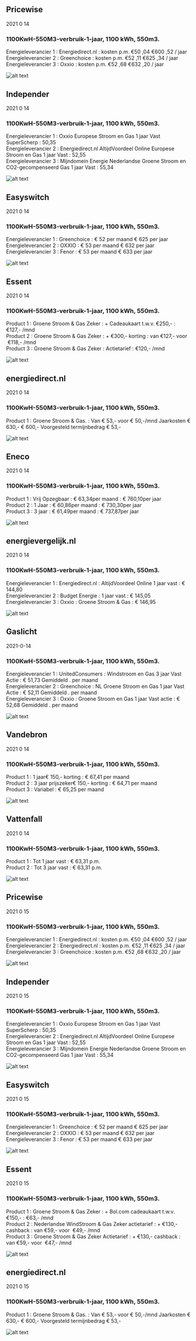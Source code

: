 
## Pricewise    
2021 0 14  
###  1100KwH-550M3-verbruik-1-jaar, 1100 kWh,  550m3.    
Energieleverancier 1 :  Energiedirect.nl  :  kosten p.m. €50 ,04 €600 ,52 / jaar  
Energieleverancier 2 :  Greenchoice :  kosten p.m. €52 ,11 €625 ,34 / jaar  
Energieleverancier 3 :  Oxxio :  kosten p.m. €52 ,68 €632 ,20 / jaar 
 
![alt text](/img/el/pricewise-1100KwH-550M3-verbruik-1-jaar-week2.png "Vergelijk energietarieven Pricewise")
## Independer    
2021 0 14  
###  1100KwH-550M3-verbruik-1-jaar, 1100 kWh,  550m3.    
Energieleverancier 1 :  Oxxio Europese Stroom en Gas 1 jaar Vast SuperScherp  :  50,35  
Energieleverancier 2 :  Energiedirect.nl AltijdVoordeel Online Europese Stroom en Gas 1 jaar Vast :  52,55  
Energieleverancier 3 :  Mijndomein Energie Nederlandse Groene Stroom en CO2-gecompenseerd Gas 1 jaar Vast :  55,34  

 
![alt text](/img/el/independer-1100KwH-550M3-verbruik-1-jaar-week2.png "Vergelijk energietarieven Independer")
## Easyswitch    
2021 0 14  
###  1100KwH-550M3-verbruik-1-jaar, 1100 kWh,  550m3.    
Energieleverancier 1 :  Greenchoice  : € 52 per maand € 625 per jaar   
Energieleverancier 2 :  OXXIO : € 53 per maand € 632 per jaar  
Energieleverancier 3 :  Fenor :  € 53 per maand € 633 per jaar   
 
![alt text](/img/el/easyswitch-1100KwH-550M3-verbruik-1-jaar-week2.png "Vergelijk energietarieven Easyswitch")
## Essent    
2021 0 14  
###  1100KwH-550M3-verbruik-1-jaar, 1100 kWh,  550m3.    
Product 1 :  Groene Stroom & Gas Zeker  : + Cadeaukaart t.w.v. €250,-  : €127,- /mnd  
Product 2 :  Groene Stroom & Gas Zeker : + €300,- korting  : van €127,- voor  €118,- /mnd  
Product 3 :  Groene Stroom & Gas Zeker :  Actietarief  : €120,- /mnd  
 
  

![alt text](/img/el/essent-1100KwH-550M3-verbruik-1-jaar-week2.png "Vergelijk energietarieven Essent")
## energiedirect.nl    
2021 0 14  
###  1100KwH-550M3-verbruik-1-jaar, 1100 kWh,  550m3.    
Product 1 :  Groene Stroom & Gas.  : Van € 53,- voor € 50,-/mnd Jaarkosten € 630,- € 600,- Voorgesteld termijnbedrag € 53,-  
 
![alt text](/img/el/energiedirect-1100KwH-550M3-verbruik-1-jaar-week2.png "Vergelijk energietarieven energiedirect.nl")
## Eneco    
2021 0 14  
###  1100KwH-550M3-verbruik-1-jaar, 1100 kWh,  550m3.    
Product 1 :  Vrij Opzegbaar  : € 63,34per maand  : € 760,10per jaar  
Product 2 :  1 Jaar : € 60,86per maand  : € 730,30per jaar  
Product 3 :  3 jaar :  € 61,49per maand  : € 737,87per jaar  
 
![alt text](/img/el/eneco-1100KwH-550M3-verbruik-1-jaar-week2.png "Vergelijk energietarieven Eneco")
## energievergelijk.nl    
2021 0 14  
###  1100KwH-550M3-verbruik-1-jaar, 1100 kWh,  550m3.    
Energieleverancier 1 :  Energiedirect.nl  : AltijdVoordeel Online 1 jaar vast   : € 144,80  
Energieleverancier 2 :  Budget Energie : 1 jaar vast   : € 145,05  
Energieleverancier 3 :  Oxxio :  Groene Stroom & Gas   : € 146,95  
 
![alt text](/img/el/energievergelijk-1100KwH-550M3-verbruik-1-jaar-week2.png "Vergelijk energietarieven energievergelijk.nl")
## Gaslicht    
2021-0-14  
###  1100KwH-550M3-verbruik-1-jaar, 1100 kWh,  550m3.    
Energieleverancier 1 : UnitedConsumers : Windstroom en Gas 3 jaar Vast Actie : € 51,73 Gemiddeld . per maand   
Energieleverancier 2 : Greenchoice : NL Groene Stroom en Gas 1 jaar Vast Actie : € 52,11 Gemiddeld . per maand   
Energieleverancier 3 : Oxxio : Groene Stroom en Gas 1 jaar Vast actie : € 52,68 Gemiddeld . per maand  

![alt text](/img/el/gaslicht-1100KwH-550M3-verbruik-1-jaar-week2.png "Vergelijk energietarieven gaslicht")
## Vandebron    
2021 0 14  
###  1100KwH-550M3-verbruik-1-jaar, 1100 kWh,  550m3.    
Product 1 :  1 jaar€ 150,- korting  :  € 67,41 per maand   
Product 2 :  3 jaar prijszeker€ 150,- korting :  € 64,71 per maand  
Product 3 :  Variabel :  € 65,25 per maand   
 
![alt text](/img/el/vandebron-1100KwH-550M3-verbruik-1-jaar-week2.png "Vergelijk energietarieven VandeBron")
## Vattenfall    
2021 0 14  
###  1100KwH-550M3-verbruik-1-jaar, 1100 kWh,  550m3.    
Product 1 :  Tot 1 jaar vast  : € 63,31 p.m.   
Product 2 :  Tot 3 jaar vast : € 63,31 p.m.  

![alt text](/img/el/vattenfall-1100KwH-550M3-verbruik-1-jaar-week2.png "Vergelijk energietarieven Vattenfall")
## Pricewise    
2021 0 15  
###  1100KwH-550M3-verbruik-1-jaar, 1100 kWh,  550m3.    
Energieleverancier 1 :  Energiedirect.nl  :  kosten p.m. €50 ,04 €600 ,52 / jaar  
Energieleverancier 2 :  Energiedirect.nl :  kosten p.m. €52 ,11 €625 ,34 / jaar  
Energieleverancier 3 :  Greenchoice :  kosten p.m. €52 ,68 €632 ,20 / jaar 
 
![alt text](/img/el/pricewise-1100KwH-550M3-verbruik-1-jaar-week2.png "Vergelijk energietarieven Pricewise")
## Independer    
2021 0 15  
###  1100KwH-550M3-verbruik-1-jaar, 1100 kWh,  550m3.    
Energieleverancier 1 :  Oxxio Europese Stroom en Gas 1 jaar Vast SuperScherp  :  50,35  
Energieleverancier 2 :  Energiedirect.nl AltijdVoordeel Online Europese Stroom en Gas 1 jaar Vast :  52,55  
Energieleverancier 3 :  Mijndomein Energie Nederlandse Groene Stroom en CO2-gecompenseerd Gas 1 jaar Vast :  55,34  

 
![alt text](/img/el/independer-1100KwH-550M3-verbruik-1-jaar-week2.png "Vergelijk energietarieven Independer")
## Easyswitch    
2021 0 15  
###  1100KwH-550M3-verbruik-1-jaar, 1100 kWh,  550m3.    
Energieleverancier 1 :  Greenchoice  : € 52 per maand € 625 per jaar   
Energieleverancier 2 :  OXXIO : € 53 per maand € 632 per jaar  
Energieleverancier 3 :  Fenor :  € 53 per maand € 633 per jaar   
 
![alt text](/img/el/easyswitch-1100KwH-550M3-verbruik-1-jaar-week2.png "Vergelijk energietarieven Easyswitch")
## Essent    
2021 0 15  
###  1100KwH-550M3-verbruik-1-jaar, 1100 kWh,  550m3.    
Product 1 :  Groene Stroom & Gas Zeker  : + Bol.com cadeaukaart t.w.v. €150,-  : €63,- /mnd  
Product 2 :  Nederlandse WindStroom & Gas Zeker actietarief : + €130,- cashback  : van €59,- voor  €49,- /mnd  
Product 3 :  Groene Stroom & Gas Zeker Actietarief :  + €130,- cashback  : van €59,- voor  €47,- /mnd  
 
  

![alt text](/img/el/essent-1100KwH-550M3-verbruik-1-jaar-week2.png "Vergelijk energietarieven Essent")
## energiedirect.nl    
2021 0 15  
###  1100KwH-550M3-verbruik-1-jaar, 1100 kWh,  550m3.    
Product 1 :  Groene Stroom & Gas.  : Van € 53,- voor € 50,-/mnd Jaarkosten € 630,- € 600,- Voorgesteld termijnbedrag € 53,-  
 
![alt text](/img/el/energiedirect-1100KwH-550M3-verbruik-1-jaar-week2.png "Vergelijk energietarieven energiedirect.nl")